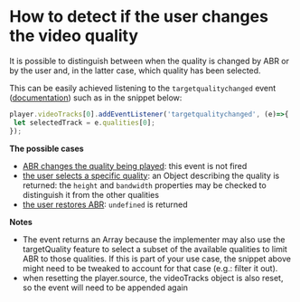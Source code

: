 # How to detect if the user changes the video quality

It is possible to distinguish between when the quality is changed by ABR or by the user and, in the latter case, which quality has been selected.

This can be easily achieved listening to the `targetqualitychanged` event ([documentation](pathname:///theoplayer/v7/api-reference/web/interfaces/TargetQualityChangedEvent.html)) such as in the snippet below:
```js   
player.videoTracks[0].addEventListener('targetqualitychanged', (e)=>{  
 let selectedTrack = e.qualities[0];
});
```  

**The possible cases**
* <u>ABR changes the quality being played</u>: this event is not fired
* <u>the user selects a specific quality</u>: an Object describing the quality is returned: the `height` and `bandwidth` properties may be checked to distinguish it from the other qualities
* <u>the user restores ABR</u>: `undefined` is returned

**Notes**
* The event returns an Array because the implementer may also use the targetQuality feature to select a subset of the available qualities to limit ABR to those qualities. If this is part of your use case, the snippet above might need to be tweaked to account for that case (e.g.: filter it out).
* when resetting the player.source, the videoTracks object is also reset, so the event will need to be appended again
